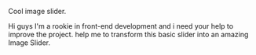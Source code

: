 Cool image slider.

Hi guys I'm a rookie in front-end development and i need your help
to improve the project. help me to transform this basic slider into an
amazing Image Slider. 
